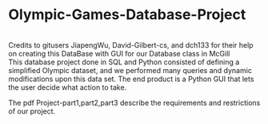 # Olympic-Games-Database-Project
<br>
Credits to gitusers JiapengWu, David-Gilbert-cs, and dch133 for their help on creating this DataBase with GUI for our Database class in McGill
<br>
This database project done in SQL and Python consisted of defining a simplified Olympic dataset, and we performed many queries and dynamic modifications upon this data set. The end product is a Python GUI that lets the user decide what action to take.

The pdf Project-part1,part2,part3 describe the requirements and restrictions of our project.
